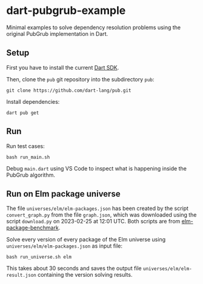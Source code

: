 # dart-pubgrub-example

Minimal examples to solve dependency resolution problems using the original PubGrub implementation in Dart.

## Setup

First you have to install the current [Dart SDK](https://dart.dev/get-dart).

Then, clone the `pub` git repository into the subdirectory `pub`:

    git clone https://github.com/dart-lang/pub.git

Install dependencies:

    dart pub get

## Run

Run test cases:

    bash run_main.sh

Debug `main.dart` using VS Code to inspect what is happening inside the PubGrub algorithm.

## Run on Elm package universe

The file `universes/elm/elm-packages.json` has been created by the script `convert_graph.py` from the file `graph.json`, which was downloaded using the script `download.py` on 2023-02-25 at 12:01 UTC. Both scripts are from [elm-package-benchmark](https://github.com/matlabpackages/elm-package-benchmark).

Solve every version of every package of the Elm universe using `universes/elm/elm-packages.json` as input file:

    bash run_universe.sh elm

This takes about 30 seconds and saves the output file `universes/elm/elm-result.json` containing the version solving results.
